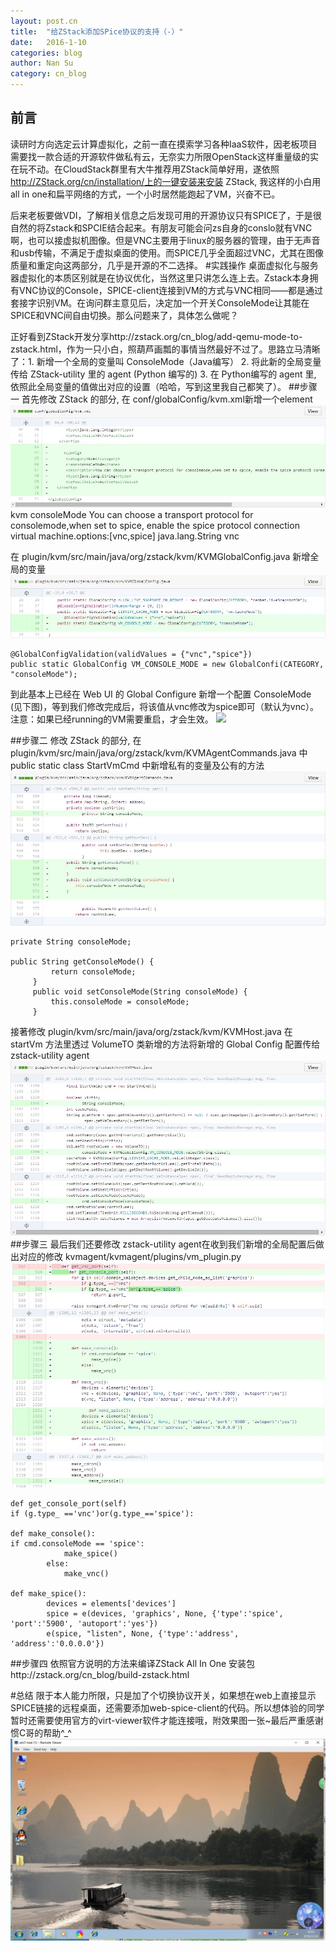 ```yaml
---
layout: post.cn
title:  "给ZStack添加SPice协议的支持（-）"
date:   2016-1-10
categories: blog
author: Nan Su 
category: cn_blog
---
```

## 前言
读研时方向选定云计算虚拟化，之前一直在摸索学习各种IaaS软件，因老板项目需要找一款合适的开源软件做私有云，无奈实力所限OpenStack这样重量级的实在玩不动。在CloudStack群里有大牛推荐用ZStack简单好用，遂依照 http://ZStack.org/cn/installation/上的一键安装来安装 ZStack, 我这样的小白用all in one和扁平网络的方式，一个小时居然能跑起了VM，兴奋不已。

后来老板要做VDI，了解相关信息之后发现可用的开源协议只有SPICE了，于是很自然的将Zstack和SPCIE结合起来。有朋友可能会问zs自身的conslo就有VNC啊，也可以接虚拟机图像。但是VNC主要用于linux的服务器的管理，由于无声音和usb传输，不满足于虚拟桌面的使用。而SPICE几乎全面超过VNC，尤其在图像质量和重定向这两部分，几乎是开源的不二选择。
#实践操作
桌面虚拟化与服务器虚拟化的本质区别就是在协议优化，当然这里只讲怎么连上去。Zstack本身拥有VNC协议的Console，SPICE-client连接到VM的方式与VNC相同——都是通过套接字识别VM。在询问群主意见后，决定加一个开关ConsoleMode让其能在SPICE和VNC间自由切换。那么问题来了，具体怎么做呢？

正好看到ZStack开发分享http://zstack.org/cn_blog/add-qemu-mode-to-zstack.html，作为一只小白，照葫芦画瓢的事情当然最好不过了。思路立马清晰了：1. 新增一个全局的变量叫 ConsoleMode（Java编写） 2. 将此新的全局变量传给 ZStack-utility 里的 agent (Python 编写的) 3. 在 Python编写的 agent 里, 依照此全局变量的值做出对应的设置（哈哈，写到这里我自己都笑了）。
##步骤一
首先修改 ZStack 的部分, 在 conf/globalConfig/kvm.xml新增一个element
<img src="/images/blogs/spice/1.jpg" class="center-img img-responsive">
    <config>
         <category>kvm</category>
         <name>consoleMode</name>
       <description>You can choose a transport protocol for consolemode,when set to spice, enable the spice protocol connection virtual machine.options:[vnc,spice]</description>
         <type>java.lang.String</type>
         <defaultValue>vnc</defaultValue>
    </config>

在 plugin/kvm/src/main/java/org/zstack/kvm/KVMGlobalConfig.java 新增全局的变量
<img src="/images/blogs/spice/2.jpg" class="center-img img-responsive">

    @GlobalConfigValidation(validValues = {"vnc","spice"})
    public static GlobalConfig VM_CONSOLE_MODE = new GlobalConfi(CATEGORY, "consoleMode");

 到此基本上已经在 Web UI 的 Global Configure 新增一个配置 ConsoleMode (见下图)，等到我们修改完成后，将该值从vnc修改为spice即可（默认为vnc）。注意：如果已经running的VM需要重启，才会生效。
<img src="/images/blogs/spice/3.jpg" class="center-img img-responsive">

##步骤二
修改 ZStack 的部分, 在plugin/kvm/src/main/java/org/zstack/kvm/KVMAgentCommands.java 中 public static class StartVmCmd 中新增私有的变量及公有的方法
<img src="/images/blogs/spice/4.jpg" class="center-img img-responsive">

    private String consoleMode;

    public String getConsoleMode() {
             return consoleMode;
         }
         public void setConsoleMode(String consoleMode) {
             this.consoleMode = consoleMode;
         }
接著修改 plugin/kvm/src/main/java/org/zstack/kvm/KVMHost.java 在 startVm 方法里透过 VolumeTO 类新增的方法将新增的 Global Config 配置传给 zstack-utility agent
<img src="/images/blogs/spice/6.jpg" class="center-img img-responsive">
##步骤三
最后我们还要修改 zstack-utility agent在收到我们新增的全局配置后做出对应的修改 kvmagent/kvmagent/plugins/vm_plugin.py
<img src="/images/blogs/spice/5.jpg" class="center-img img-responsive">

    def get_console_port(self)
    if (g.type_ =='vnc')or(g.type_=='spice'):

    def make_console():
    if cmd.consoleMode == 'spice':
                make_spice()
            else:
                make_vnc()
                 
    def make_spice():
            devices = elements['devices']
            spice = e(devices, 'graphics', None, {'type':'spice', 'port':'5900', 'autoport':'yes'})
            e(spice, "listen", None, {'type':'address', 'address':'0.0.0.0'})
##步骤四
依照官方说明的方法来编译ZStack All In One 安装包http://zstack.org/cn_blog/build-zstack.html

#总结
限于本人能力所限，只是加了个切换协议开关，如果想在web上直接显示SPICE链接的远程桌面，还需要添加web-spice-client的代码。所以想体验的同学暂时还需要使用官方的virt-viewer软件才能连接哦，附效果图一张~最后严重感谢惯C哥的帮助^_^
<img src="/images/blogs/spice/7.jpg" class="center-img img-responsive">
